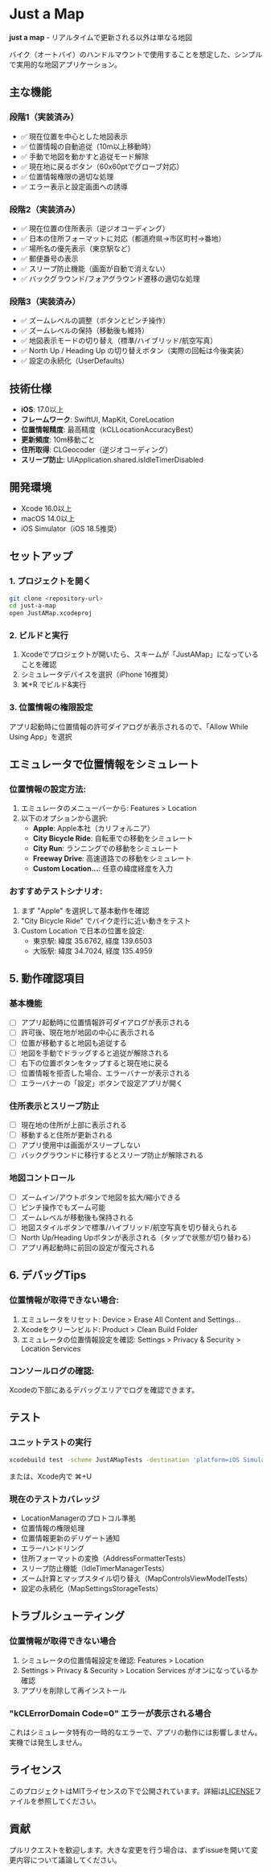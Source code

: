 # Just a Map

**just a map** - リアルタイムで更新される以外は単なる地図

バイク（オートバイ）のハンドルマウントで使用することを想定した、シンプルで実用的な地図アプリケーション。

## 主な機能

### 段階1（実装済み）
- ✅ 現在位置を中心とした地図表示
- ✅ 位置情報の自動追従（10m以上移動時）
- ✅ 手動で地図を動かすと追従モード解除
- ✅ 現在地に戻るボタン（60x60ptでグローブ対応）
- ✅ 位置情報権限の適切な処理
- ✅ エラー表示と設定画面への誘導

### 段階2（実装済み）
- ✅ 現在位置の住所表示（逆ジオコーディング）
- ✅ 日本の住所フォーマットに対応（都道府県→市区町村→番地）
- ✅ 場所名の優先表示（東京駅など）
- ✅ 郵便番号の表示
- ✅ スリープ防止機能（画面が自動で消えない）
- ✅ バックグラウンド/フォアグラウンド遷移の適切な処理

### 段階3（実装済み）
- ✅ ズームレベルの調整（ボタンとピンチ操作）
- ✅ ズームレベルの保持（移動後も維持）
- ✅ 地図表示モードの切り替え（標準/ハイブリッド/航空写真）
- ✅ North Up / Heading Up の切り替えボタン（実際の回転は今後実装）
- ✅ 設定の永続化（UserDefaults）

## 技術仕様

- **iOS**: 17.0以上
- **フレームワーク**: SwiftUI, MapKit, CoreLocation
- **位置情報精度**: 最高精度（kCLLocationAccuracyBest）
- **更新頻度**: 10m移動ごと
- **住所取得**: CLGeocoder（逆ジオコーディング）
- **スリープ防止**: UIApplication.shared.isIdleTimerDisabled

## 開発環境

- Xcode 16.0以上
- macOS 14.0以上
- iOS Simulator（iOS 18.5推奨）

## セットアップ

### 1. プロジェクトを開く
```bash
git clone <repository-url>
cd just-a-map
open JustAMap.xcodeproj
```

### 2. ビルドと実行
1. Xcodeでプロジェクトが開いたら、スキームが「JustAMap」になっていることを確認
2. シミュレータデバイスを選択（iPhone 16推奨）
3. ⌘+R でビルド&実行

### 3. 位置情報の権限設定
アプリ起動時に位置情報の許可ダイアログが表示されるので、「Allow While Using App」を選択

## エミュレータで位置情報をシミュレート

### 位置情報の設定方法:
1. エミュレータのメニューバーから: Features > Location
2. 以下のオプションから選択:
   - **Apple**: Apple本社（カリフォルニア）
   - **City Bicycle Ride**: 自転車での移動をシミュレート
   - **City Run**: ランニングでの移動をシミュレート
   - **Freeway Drive**: 高速道路での移動をシミュレート
   - **Custom Location...**: 任意の緯度経度を入力

### おすすめテストシナリオ:
1. まず "Apple" を選択して基本動作を確認
2. "City Bicycle Ride" でバイク走行に近い動きをテスト
3. Custom Location で日本の位置を設定:
   - 東京駅: 緯度 35.6762, 経度 139.6503
   - 大阪駅: 緯度 34.7024, 経度 135.4959

## 5. 動作確認項目

### 基本機能
- [ ] アプリ起動時に位置情報許可ダイアログが表示される
- [ ] 許可後、現在地が地図の中心に表示される
- [ ] 位置が移動すると地図も追従する
- [ ] 地図を手動でドラッグすると追従が解除される
- [ ] 右下の位置ボタンをタップすると現在地に戻る
- [ ] 位置情報を拒否した場合、エラーバナーが表示される
- [ ] エラーバナーの「設定」ボタンで設定アプリが開く

### 住所表示とスリープ防止
- [ ] 現在地の住所が上部に表示される
- [ ] 移動すると住所が更新される
- [ ] アプリ使用中は画面がスリープしない
- [ ] バックグラウンドに移行するとスリープ防止が解除される

### 地図コントロール
- [ ] ズームイン/アウトボタンで地図を拡大/縮小できる
- [ ] ピンチ操作でもズーム可能
- [ ] ズームレベルが移動後も保持される
- [ ] 地図スタイルボタンで標準/ハイブリッド/航空写真を切り替えられる
- [ ] North Up/Heading Upボタンが表示される（タップで状態が切り替わる）
- [ ] アプリ再起動時に前回の設定が復元される

## 6. デバッグTips

### 位置情報が取得できない場合:
1. エミュレータをリセット: Device > Erase All Content and Settings...
2. Xcodeをクリーンビルド: Product > Clean Build Folder
3. エミュレータの位置情報設定を確認: Settings > Privacy & Security > Location Services

### コンソールログの確認:
Xcodeの下部にあるデバッグエリアでログを確認できます。

## テスト

### ユニットテストの実行
```bash
xcodebuild test -scheme JustAMapTests -destination 'platform=iOS Simulator,name=iPhone 16'
```

または、Xcode内で ⌘+U

### 現在のテストカバレッジ
- LocationManagerのプロトコル準拠
- 位置情報の権限処理
- 位置情報更新のデリゲート通知
- エラーハンドリング
- 住所フォーマットの変換（AddressFormatterTests）
- スリープ防止機能（IdleTimerManagerTests）
- ズーム計算とマップスタイル切り替え（MapControlsViewModelTests）
- 設定の永続化（MapSettingsStorageTests）

## トラブルシューティング

### 位置情報が取得できない場合
1. シミュレータの位置情報設定を確認: Features > Location
2. Settings > Privacy & Security > Location Services がオンになっているか確認
3. アプリを削除して再インストール

### "kCLErrorDomain Code=0" エラーが表示される場合
これはシミュレータ特有の一時的なエラーで、アプリの動作には影響しません。実機では発生しません。

## ライセンス

このプロジェクトはMITライセンスの下で公開されています。詳細は[LICENSE](LICENSE)ファイルを参照してください。

## 貢献

プルリクエストを歓迎します。大きな変更を行う場合は、まずissueを開いて変更内容について議論してください。